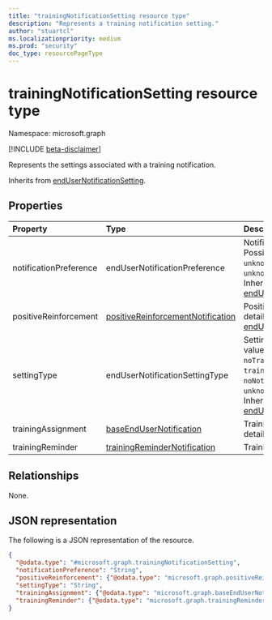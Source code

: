 ```yaml
---
title: "trainingNotificationSetting resource type"
description: "Represents a training notification setting."
author: "stuartcl"
ms.localizationpriority: medium
ms.prod: "security"
doc_type: resourcePageType
---
```


# trainingNotificationSetting resource type

Namespace: microsoft.graph

[!INCLUDE [beta-disclaimer](../../includes/beta-disclaimer.md)]

Represents the settings associated with a training notification.

Inherits from [endUserNotificationSetting](../resources/endusernotificationsetting.md).

## Properties

|Property|Type|Description|
|:---|:---|:---|
|notificationPreference|endUserNotificationPreference|Notification preference. Possible values are: `unknown`, `microsoft`, `custom`, `unknownFutureValue`. Inherited from [endUserNotificationSetting](../resources/endusernotificationsetting.md).|
|positiveReinforcement|[positiveReinforcementNotification](../resources/positivereinforcementnotification.md)|Positive reinforcement details. Inherited from [endUserNotificationSetting](../resources/endusernotificationsetting.md).|
|settingType|endUserNotificationSettingType|Setting type. Possible values are: `unknown`, `noTraining`, `trainingSelected`, `noNotification`, `unknownFutureValue`. Inherited from [endUserNotificationSetting](../resources/endusernotificationsetting.md).|
|trainingAssignment|[baseEndUserNotification](../resources/baseendusernotification.md)|Training assignment details.|
|trainingReminder|[trainingReminderNotification](../resources/trainingremindernotification.md)|Training reminder details.|

## Relationships

None.

## JSON representation

The following is a JSON representation of the resource.

<!-- {
  "blockType": "resource",
  "@odata.type": "microsoft.graph.trainingNotificationSetting"
}
-->
``` json
{
  "@odata.type": "#microsoft.graph.trainingNotificationSetting",
  "notificationPreference": "String",
  "positiveReinforcement": {"@odata.type": "microsoft.graph.positiveReinforcementNotification"},
  "settingType": "String",
  "trainingAssignment": {"@odata.type": "microsoft.graph.baseEndUserNotification"},
  "trainingReminder": {"@odata.type": "microsoft.graph.trainingReminderNotification"}
}
```
